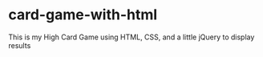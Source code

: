 card-game-with-html
===================

This is my High Card Game using HTML, CSS, and a little jQuery to display results

